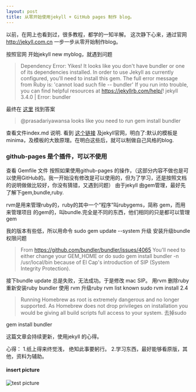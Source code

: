 ```yaml
---
layout: post
title: 从零开始使用jekyll + GitHub pages 制作 blog。
---
```

以前，在网上也看到过，很多教程，都学的一知半解。 这次静下心来，通过官网 http://jekyll.com.cn  一步一步从零开始制作blog。

按照官网 开始jekyll new myblog，就遇到问题 
>Dependency Error: Yikes! It looks like you don't have bundler or one of its dependencies installed. In order to use Jekyll as currently configured, you'll need to install this gem. The full error message from Ruby is: 'cannot load such file -- bundler' If you run into trouble, you can find helpful resources at https://jekyllrb.com/help/! 
jekyll 3.4.0 | Error:  bundler

最终在 [这里](https://github.com/jekyll/jekyll/issues/4688) 找到答案 
>@prasadariyawansa looks like you need to run gem install bundler

查看文件index.md 说明. 看到 [这个链接](https://jekyllrb.com/docs/themes/#overriding-theme-defaults) 及jekyll官网，明白了:默认的模板是minima，及模板的大致原理。在明白这些后，就可以制做自己风格的blog.

### github-pages 是个插件，可以不使用
查看 Gemfile 文件 按照如果使用github-pages 的操作，（这部分内容不做也是可以使用GitHub的。我一开始没有修改是可以使用的，但为了学习，还是按照文档的说明做做比较好，你没有猜错，又遇到问题）
由于jekyll 由gem管理，最好先了解下gem,bundle,ruby.

rvm是用来管理ruby的，ruby的其中一个“程序”叫rubygems，简称 gem，而用来管理项目 的gem的，叫bundle.完全是不同的东西，他们相同的只是都可以管理gem


我的版本有些低，所以用命令 sudo gem update --system 升级
安装升级bundle 权限问题
>From https://github.com/bundler/bundler/issues/4065
You'll need to either change your GEM_HOME or do
sudo gem install bundler -n /usr/local/bin 
because of El Cap's introduction of SIP (System Integrity Protection).

接下bundle update 总是失败，无法成功。于是修改 mac SIP。
用rvm 删除ruby 重新安装ruby 
bundler
使用 rvm  升级ruby
rvm list known
sudo rvm install 2.4
>Running Homebrew as root is extremely dangerous and no longer supported.
As Homebrew does not drop privileges on installation you would be giving all
build scripts full access to your system.
去掉sudo

gem install bundler 


这篇文章会持续更新，使用jekyll 的心得。

心得：
1.纸上得来终觉浅， 绝知此事要躬行。
2.学习东西，最好能够看原版，其他，资料为辅助。

#### insert picture
![test picture]({{site.url}}/images/test.png)
